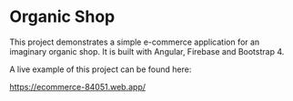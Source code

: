 # Organic Shop

This project demonstrates a simple e-commerce application for an imaginary organic shop. It is built with Angular, Firebase and Bootstrap 4.

A live example of this project can be found here:

https://ecommerce-84051.web.app/
